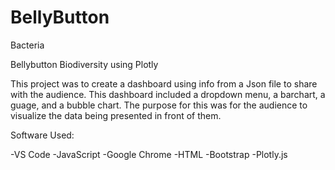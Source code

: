 # BellyButton
Bacteria

Bellybutton Biodiversity using Plotly

This project was to create a dashboard using info from a Json file to share with the audience.  This dashboard included a dropdown menu, a barchart, a guage, and a bubble chart.  The purpose for this was for the audience to visualize the data being presented in front of them.  

Software Used:

-VS Code
-JavaScript
-Google Chrome
-HTML
-Bootstrap
-Plotly.js
